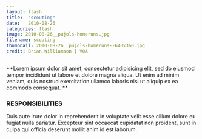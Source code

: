 ```yaml
---
layout: flash
title:  "scouting"
date:   2010-08-26
categories: flash
image: 2010-08-26__pujols-homeruns.jpg
filename: scouting
thumbnail: 2010-08-26__pujols-homeruns--640x360.jpg
credit: Brian Williamson | VOA
---
```


**Lorem ipsum dolor sit amet, consectetur adipisicing elit, sed do eiusmod tempor incididunt ut labore et dolore magna aliqua. Ut enim ad minim veniam, quis nostrud exercitation ullamco laboris nisi ut aliquip ex ea commodo consequat. **

### RESPONSIBILITIES

Duis aute irure dolor in reprehenderit in voluptate velit esse cillum dolore eu fugiat nulla pariatur. Excepteur sint occaecat cupidatat non proident, sunt in culpa qui officia deserunt mollit anim id est laborum.